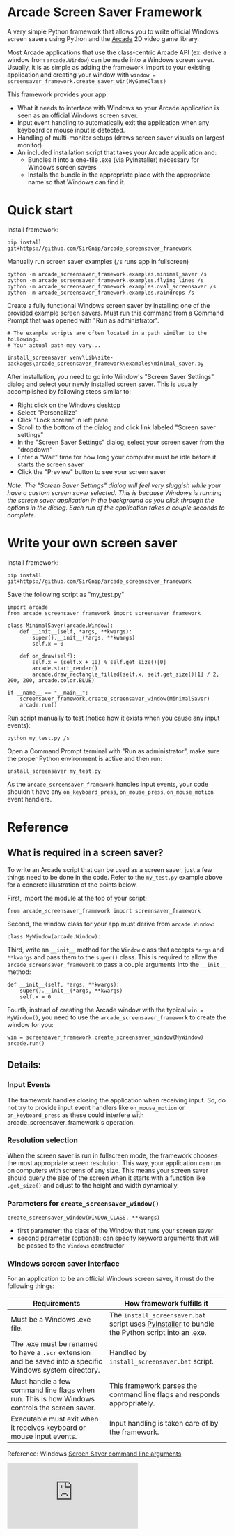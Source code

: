 # Arcade Screen Saver Framework

A very simple Python framework that allows you to write official Windows screen savers using
Python and the [Arcade](https://github.com/pythonarcade/arcade) 2D video game library.

Most Arcade applications that use the class-centric Arcade API (ex: derive a window from `arcade.Window`)
can be made into a Windows screen saver. Usually, it is as simple as adding the framework import to your
existing application and creating your window with `window = screensaver_framework.create_saver_win(MyGameClass)`
 
This framework provides your app:
* What it needs to interface with Windows so your Arcade application is seen as an official Windows screen saver.
* Input event handling to automatically exit the application when any keyboard or mouse input is detected.
* Handling of multi-monitor setups (draws screen saver visuals on largest monitor)
* An included installation script that takes your Arcade application and:
    * Bundles it into a one-file .exe (via PyInstaller) necessary for Windows screen savers
    * Installs the bundle in the appropriate place with the appropriate name so that Windows can find it.

# Quick start

Install framework:

    pip install git+https://github.com/SirGnip/arcade_screensaver_framework

Manually run screen saver examples (`/s` runs app in fullscreen)

    python -m arcade_screensaver_framework.examples.minimal_saver /s
    python -m arcade_screensaver_framework.examples.flying_lines /s
    python -m arcade_screensaver_framework.examples.oval_screensaver /s
    python -m arcade_screensaver_framework.examples.raindrops /s

Create a fully functional Windows screen saver by installing one of the provided example screen savers.
Must run this command from a Command Prompt that was opened with "Run as administrator".
    
    # The example scripts are often located in a path similar to the following.
    # Your actual path may vary...
    
    install_screensaver venv\Lib\site-packages\arcade_screensaver_framework\examples\minimal_saver.py

After installation, you need to go into Window's "Screen Saver Settings" dialog and
select your newly installed screen saver.  This is usually accomplished by following steps similar to:

* Right click on the Windows desktop
* Select "Personalilze"
* Click "Lock screen" in left pane
* Scroll to the bottom of the dialog and click link labeled "Screen saver settings"
* In the "Screen Saver Settings" dialog, select your screen saver from the "dropdown"
* Enter a "Wait" time for how long your computer must be idle before it starts the screen saver
* Click the "Preview" button to see your screen saver 

*Note: The "Screen Saver Settings" dialog will feel very sluggish while your have a custom
screen saver selected. This is because Windows is running the screen saver application
in the background as you click through the options in the dialog. Each run of the
application takes a couple seconds to complete.*

# Write your own screen saver

Install framework:

    pip install git+https://github.com/SirGnip/arcade_screensaver_framework

Save the following script as "my_test.py"

    import arcade
    from arcade_screensaver_framework import screensaver_framework
    
    class MinimalSaver(arcade.Window):
        def __init__(self, *args, **kwargs):
            super().__init__(*args, **kwargs)
            self.x = 0
    
        def on_draw(self):
            self.x = (self.x + 10) % self.get_size()[0]
            arcade.start_render()
            arcade.draw_rectangle_filled(self.x, self.get_size()[1] / 2, 200, 200, arcade.color.BLUE)

    if __name__ == "__main__":
        screensaver_framework.create_screensaver_window(MinimalSaver)
        arcade.run()

Run script manually to test (notice how it exists when you cause any input events):

    python my_test.py /s
    
Open a Command Prompt terminal with "Run as administrator", make sure the proper Python environment is active and then run:

    install_screensaver my_test.py

As the `arcade_screensaver_framework` handles input events, your code shouldn't have any `on_keyboard_press`, `on_mouse_press`, `on_mouse_motion` event handlers.

# Reference

## What is required in a screen saver?

To write an Arcade script that can be used as a screen saver, just a few things need to be done in the code.
Refer to the `my_test.py` example above for a concrete illustration of the points below.

First, import the module at the top of your script:

    from arcade_screensaver_framework import screensaver_framework
    
Second, the window class for your app must derive from `arcade.Window`:

    class MyWindow(arcade.Window):

Third, write an `__init__` method for the `Window` class that accepts `*args` and `**kwargs`
and pass them to the `super()` class. This is required to allow the `arcade_screensaver_framework`
to pass a couple arguments into the `__init__` method: 

    def __init__(self, *args, **kwargs):
        super().__init__(*args, **kwargs)
        self.x = 0

Fourth, instead of creating the Arcade window with the typical `win = MyWindow()`, you need to
use the  `arcade_screensaver_framework` to create the window for you:

    win = screensaver_framework.create_screensaver_window(MyWindow)
    arcade.run()

## Details:

### Input Events

 The framework handles closing the application when receiving input. So, do not
try to provide input event handlers like `on_mouse_motion` or `on_keyboard_press`
as these could interfere with arcade_screensaver_framework's operation.

### Resolution selection
When the screen saver is run in fullscreen mode, the framework chooses the most
appropriate screen resolution. This way, your application can run on computers
with screens of any size. This means your screen saver should query the size of
the screen when it starts with a function like `.get_size()` and adjust to the
height and width dynamically.

### Parameters for `create_screensaver_window()`

    create_screensaver_window(WINDOW_CLASS, **kwargs)
    
- first parameter: the class of the Window that runs your screen saver 
- second parameter (optional): can specify keyword arguments that will be passed to the
`Windows` constructor

### Windows screen saver interface

For an application to be an official Windows screen saver, it must do the following things:

| Requirements | How framework fulfills it |
|--------------|---------------------------|
| Must be a Windows .exe file. | The `install_screensaver.bat` script uses [PyInstaller](https://www.pyinstaller.org/) to bundle the Python script into an .exe. |
| The .exe must be renamed to have a `.scr` extension and be saved into a specific Windows system directory. | Handled by `install_screensaver.bat` script. | 
| Must handle a few command line flags when run. This is how Windows controls the screen saver. | This framework parses the command line flags and responds appropriately. |  
| Executable must exit when it receives keyboard or mouse input events. | Input handling is taken care of by the framework. |

Reference: Windows [Screen Saver command line arguments](https://docs.microsoft.com/en-us/troubleshoot/windows/win32/screen-saver-command-line)
    
![Hits](http://cc.amazingcounters.com/counter.php?i=3245831&c=9737806)
